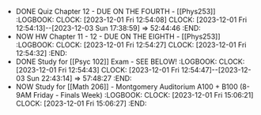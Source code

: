 - DONE Quiz Chapter 12 - DUE ON THE FOURTH - [[Phys253]]
  :LOGBOOK:
  CLOCK: [2023-12-01 Fri 12:54:08]
  CLOCK: [2023-12-01 Fri 12:54:13]--[2023-12-03 Sun 17:38:59] =>  52:44:46
  :END:
- NOW HW Chapter 11 - 12 - DUE ON THE EIGHTH - [[Phys253]]
  :LOGBOOK:
  CLOCK: [2023-12-01 Fri 12:54:27]
  CLOCK: [2023-12-01 Fri 12:54:32]
  :END:
- DONE Study for [[Psyc 102]] Exam - SEE BELOW!
  :LOGBOOK:
  CLOCK: [2023-12-01 Fri 12:54:43]
  CLOCK: [2023-12-01 Fri 12:54:47]--[2023-12-03 Sun 22:43:14] =>  57:48:27
  :END:
- NOW Study for [[Math 206]] - Montgomery Auditorium A100 + B100 (8-9AM Friday - Finals Week)
  :LOGBOOK:
  CLOCK: [2023-12-01 Fri 15:06:21]
  CLOCK: [2023-12-01 Fri 15:06:27]
  :END:
